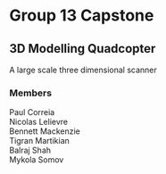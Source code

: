 <h1> Group 13 Capstone </h1>

<h2> 3D Modelling Quadcopter </h2>
A large scale three dimensional scanner

<h3> Members </h3>
Paul Correia <br>
Nicolas Lelievre <br>
Bennett Mackenzie <br>
Tigran Martikian <br>
Balraj Shah <br>
Mykola Somov <br>